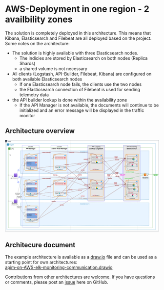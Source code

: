 # AWS-Deployment in one region - 2 availbility zones

The solution is completely deployed in this architecture. This means that Kibana, Elasticsearch and Filebeat are all deployed based on the project. 
Some notes on the architecture:
- The solution is highly available with three Elasticsearch nodes.
  - The indicies are stored by Elasticsearch on both nodes (Replica Shards)
  - a shared volume is not necessary
- All clients (Logstash, API-Builder, Filebeat, Kibana) are configured on both available Elasticsearch nodes
  - If one Elasticsearch node fails, the clients use the two nodes
  - the Elasticsearch connection of Filebeat is used for sending telemetry data
- the API builder lookup is done within the availability zone
  - If the API Manager is not available, the documents will continue to be initialized and an error message will be displayed in the traffic monitor 
  
## Architecture overview

![apim-on-AWS-elk-monitoring-communication.drawio](architecture-overview.png)

## Architecure document

The example architecture is available as a [draw.io](https://www.draw.io/) file and can be used as a starting point for own architectures:  
[apim-on-AWS-elk-monitoring-communication.drawio](apim-on-AWS-elk-monitoring-communication.drawio)  

Contributions from other architectures are welcome. If you have questions or comments, please post an [issue](https://github.com/Axway-API-Management-Plus/apigateway-openlogging-elk/issues/new/choose) here on GitHub.

